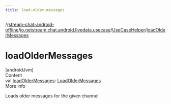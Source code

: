 ```yaml
---
title: load-older-messages
---
```

//[stream-chat-android-offline](../../../index.md)/[io.getstream.chat.android.livedata.usecase](../index.md)/[UseCaseHelper](index.md)/[loadOlderMessages](loadOlderMessages.md)



# loadOlderMessages  
[androidJvm]  
Content  
val [loadOlderMessages](loadOlderMessages.md): [LoadOlderMessages](../LoadOlderMessages/index.md)  
More info  


Loads older messages for the given channel

  



